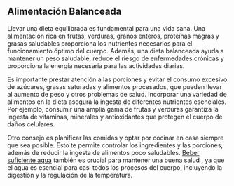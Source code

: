 ## Alimentación Balanceada

Llevar una dieta equilibrada es fundamental para una vida sana. Una alimentación rica en frutas, verduras, granos enteros, proteínas magras y grasas saludables proporciona los nutrientes necesarios para el funcionamiento óptimo del cuerpo. Además, una dieta balanceada ayuda a mantener un peso saludable, reduce el riesgo de enfermedades crónicas y proporciona la energía necesaria para las actividades diarias.

Es importante prestar atención a las porciones y evitar el consumo excesivo de azúcares, grasas saturadas y alimentos procesados, que pueden llevar al aumento de peso y otros problemas de salud. Incorporar una variedad de alimentos en la dieta asegura la ingesta de diferentes nutrientes esenciales. Por ejemplo, consumir una amplia gama de frutas y verduras garantiza la ingesta de vitaminas, minerales y antioxidantes que protegen el cuerpo de daños celulares.

Otro consejo es planificar las comidas y optar por cocinar en casa siempre que sea posible. Esto te permite controlar los ingredientes y las porciones, además de reducir la ingesta de alimentos poco saludables. [Beber suficiente agua](hidratacion.md) también es crucial para mantener una buena salud
, ya que el agua es esencial para casi todos los procesos del cuerpo, incluyendo la digestión y la regulación de la temperatura.
